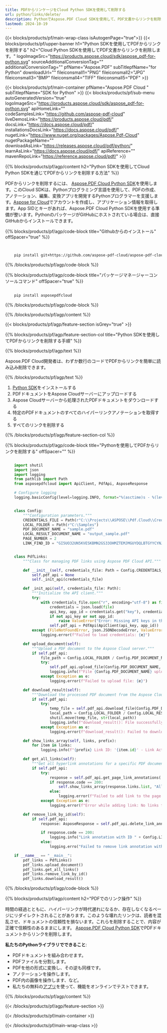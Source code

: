 ```yaml
---
title: PDFからリンケージをCloud Python SDKを使用して削除する
url: python/links/delete/
description: PythonでAspose.PDF Cloud SDKを使用して、PDF文書からリンクを削除します。壊れたまたは古いURLを削除します。
lastmod: 2024-10-19
---
```


{{< blocks/products/pf/main-wrap-class isAutogenPage="true">}}
{{< blocks/products/pf/upper-banner h1="Python SDKを使用してPDFからリンクを削除する" h2="Cloud Python SDKを使用してPDF文書からリンクを削除します。" logoImageSrc="https://products.aspose.cloud/sdk/aspose_pdf-for-python.svg" sourceAdditionalConversionTag="" additionalConversionTag="" pfName="Aspose.PDF" subTitlepfName="for Python" downloadUrl="" fileiconsmall1="PNG" fileiconsmall2="JPG" fileiconsmall3="BMP" fileiconsmall4="TIFF" fileiconsmall5="PDF" >}}

{{< blocks/products/pf/main-container pfName="Aspose.PDF Cloud " subTitlepfName="SDK for Python" >}}
{{< blocks/products/pf/sub-menu autoGeneratedVersion="true" logoImageSrc="https://products.aspose.cloud/sdk/aspose_pdf-for-python.svg" apiHomeLink="" codeSamplesLink="https://github.com/aspose-pdf-cloud" liveDemosLink="https://products.aspose.cloud/pdf/" docsLink="https://docs.aspose.cloud/pdf/" installationsDocsLink="https://docs.aspose.cloud/pdf/" nugetLink="https://www.nuget.org/packages/Aspose.Pdf-Cloud" nugetPackageName="" downloadAsLink="https://releases.aspose.cloud/pdf/python/" learnAsLink="https://docs.aspose.cloud/pdf/" apiReference="" mavenRepoLink="https://reference.aspose.cloud/pdf/" >}}

{{% blocks/products/pf/agp/content h2="Python SDKを使用してCloud Python SDKを通じてPDFからリンクを削除する方法" %}}

PDFからリンクを削除するには、
[Aspose.PDF Cloud Python SDK](https://products.aspose.cloud/pdf/python/)を使用します。このCloud SDKは、Pythonプログラミング言語を使用して、PDFの作成、アノテーション、編集、変換アプリを開発するPythonプログラマーを支援します。[Aspose for Cloud](https://dashboard.aspose.cloud/#/apps)でアカウントを作成し、アプリケーション情報を取得します。App SIDとキーがあれば、Aspose.PDF Cloud Python SDKを使用する準備が整います。PythonのパッケージがGitHubにホストされている場合は、直接GitHubからインストールできます。

{{% blocks/products/pf/agp/code-block title="Githubからのインストール" offSpacer="true" %}}

```bash

     
    pip install git+https://github.com/aspose-pdf-cloud/aspose-pdf-cloud-python.git


```

{{% /blocks/products/pf/agp/code-block %}}

{{% blocks/products/pf/agp/code-block title="パッケージマネージャーコンソールコマンド" offSpacer="true" %}}

```bash
     
    pip install asposepdfcloud

```

{{% /blocks/products/pf/agp/code-block %}}

{{% /blocks/products/pf/agp/content %}}

{{< blocks/products/pf/agp/feature-section isGrey="true" >}}

{{% blocks/products/pf/agp/feature-section-col title="Python SDKを使用してPDFからリンクを削除する手順" %}}

{{% blocks/products/pf/agp/text %}}

Aspose.PDF Cloud開発者は、わずか数行のコードでPDFからリンクを簡単に読み込み削除できます。

{{% /blocks/products/pf/agp/text %}}

1. [Python SDK](https://pypi.org/project/asposepdfcloud/)をインストールする
1. PDFドキュメントをAspose Cloudサーバーにアップロードする
1. Aspose Cloudサーバーから処理されたPDFドキュメントをダウンロードする
1. 特定のPDFドキュメントのすべてのハイパーリンクアノテーションを取得する
1. すべてのリンクを削除する

{{% /blocks/products/pf/agp/feature-section-col %}}

{{% blocks/products/pf/agp/code-block title="Pythonを使用してPDFからリンクを削除する" offSpacer="" %}}

```python

    import shutil
    import json
    import logging
    from pathlib import Path
    from asposepdfcloud import ApiClient, PdfApi, AsposeResponse

    # Configure logging
    logging.basicConfig(level=logging.INFO, format="%(asctime)s - %(levelname)s - %(message)s")


    class Config:
        """Configuration parameters."""
        CREDENTIALS_FILE = Path(r"C:\\Projects\\ASPOSE\\Pdf.Cloud\\Credentials\\credentials.json")
        LOCAL_FOLDER = Path(r"C:\Samples")
        PDF_DOCUMENT_NAME = "sample.pdf"
        LOCAL_RESULT_DOCUMENT_NAME = "output_sample.pdf"
        PAGE_NUMBER = 2
        LINK_FIND_ID = "GI5UO32UN5KVESKBMN2GS33OHMZTEMJMGUYDQLBTGYYCYNJSGE"


    class PdfLinks:
        """Class for managing PDF links using Aspose PDF Cloud API."""

        def __init__(self, credentials_file: Path = Config.CREDENTIALS_FILE):
            self.pdf_api = None
            self._init_api(credentials_file)

        def _init_api(self, credentials_file: Path):
            """Initialize the API client."""
            try:
                with credentials_file.open("r", encoding="utf-8") as file:
                    credentials = json.load(file)
                    api_key, app_id = credentials.get("key"), credentials.get("id")
                    if not api_key or not app_id:
                        raise ValueError("Error: Missing API keys in the credentials file.")
                    self.pdf_api = PdfApi(ApiClient(api_key, app_id))
            except (FileNotFoundError, json.JSONDecodeError, ValueError) as e:
                logging.error(f"Failed to load credentials: {e}")

        def upload_document(self):
            """Upload a PDF document to the Aspose Cloud server."""
            if self.pdf_api:
                file_path = Config.LOCAL_FOLDER / Config.PDF_DOCUMENT_NAME
                try:
                    self.pdf_api.upload_file(Config.PDF_DOCUMENT_NAME, str(file_path))
                    logging.info(f"File {Config.PDF_DOCUMENT_NAME} uploaded successfully.")
                except Exception as e:
                    logging.error(f"Failed to upload file: {e}")

        def download_result(self):
            """Download the processed PDF document from the Aspose Cloud server."""
            if self.pdf_api:
                try:
                    temp_file = self.pdf_api.download_file(Config.PDF_DOCUMENT_NAME)
                    local_path = Config.LOCAL_FOLDER / Config.LOCAL_RESULT_DOCUMENT_NAME
                    shutil.move(temp_file, str(local_path))
                    logging.info(f"download_result(): File successfully downloaded: {local_path}")
                except Exception as e:
                    logging.error(f"download_result(): Failed to download file: {e}")

        def show_links_array(self, links, prefix):
            for item in links:
                logging.info(f"{prefix} Link ID: '{item.id}' - Link Action: '{item.action}'")

        def get_all_links(self):
            """Get all hyperlink annotations for a specific PDF document."""
            if self.pdf_api:
                try:
                    response = self.pdf_api.get_page_link_annotations( Config.PDF_DOCUMENT_NAME, Config.PAGE_NUMBER)
                    if response.code == 200:
                        self.show_links_array(response.links.list, "All: ")
                    else:
                        logging.error(f"Failed to add link to the page. Response code: {response.code}")
                except Exception as e:
                    logging.error(f"Error while adding link: No links found - {e}")

        def remove_link_by_id(self):
            if self.pdf_api:
                response: AsposeResponse = self.pdf_api.delete_link_annotation(Config.PDF_DOCUMENT_NAME, Config.LINK_FIND_ID)

                if response.code == 200:
                    logging.info("Link annotation with ID " + Config.LINK_FIND_ID + " has been removed.")
                else:
                    logging.erro("Failed to remove link annotation with ID " + Config.LINK_FIND_ID)

    if __name__ == "__main__":
        pdf_links = PdfLinks()
        pdf_links.upload_document()
        pdf_links.get_all_links()
        pdf_links.remove_link_by_id()
        pdf_links.download_result()
```

{{% /blocks/products/pf/agp/code-block %}}

{{% blocks/products/pf/agp/content h2="PDFでのリンク操作" %}}

時間の経過とともに、ハイパーリンクが時代遅れになるか、存在しなくなるページにリダイレクトされることがあります。このような壊れたリンクは、読者を混乱させ、ドキュメントの信頼性を損ないます。これらを削除することで、内容が正確で信頼性のあるままにします。
[Aspose.PDF Cloud Python SDK](https://products.aspose.cloud/pdf/python/)でPDFドキュメントからリンクを削除します。

**私たちのPythonライブラリでできること**:

+ PDFドキュメントを組み合わせます。
+ PDFファイルを分割します。
+ PDFを他の形式に変換し、その逆も同様です。
+ アノテーションを操作します。
+ PDF内の画像を操作します、など。
+ 私たちの無料の[アプリ](https://products.aspose.app/pdf/family)を使って、機能をオンラインでテストできます。

{{% /blocks/products/pf/agp/content %}}

{{< /blocks/products/pf/agp/feature-section >}}

{{< /blocks/products/pf/main-container >}}

{{< /blocks/products/pf/main-wrap-class >}}
